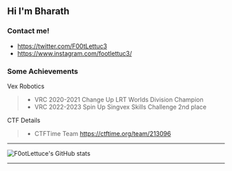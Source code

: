 ## Hi I'm Bharath

### Contact me!
* https://twitter.com/F00tLettuc3
* https://www.instagram.com/footlettuc3/

### Some Achievements 
  
   Vex Robotics
  > - VRC 2020-2021 Change Up LRT Worlds Division Champion
  > - VRC 2022-2023 Spin Up Singvex Skills Challenge 2nd place

   CTF Details
  > - CTFTime Team https://ctftime.org/team/213096
  
  
---

![F0otLettuce's GitHub stats](https://github-readme-stats.vercel.app/api?username=F0otLettuc3&show_icons=true&theme=tokyonight)

---

